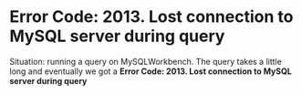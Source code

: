 # Error Code: 2013. Lost connection to MySQL server during query

Situation: running a query on MySQLWorkbench. The query takes a little long and eventually we got a **Error Code: 2013. Lost connection to MySQL server during query**
